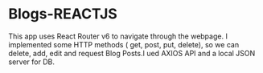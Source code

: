 # Blogs-REACTJS
This app uses React Router v6 to navigate through the webpage. I implemented some HTTP methods ( get, post, put, delete), so we can delete, add, edit and request Blog Posts.I ued AXIOS API 
and a local JSON server for DB.
